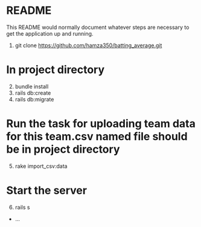 # README

This README would normally document whatever steps are necessary to get the
application up and running.

1. git clone https://github.com/hamza350/batting_average.git

# In project directory
2. bundle install
3. rails db:create
4. rails db:migrate

# Run the task for uploading team data for this team.csv named file should be in project directory
5. rake import_csv:data

# Start the server 
6. rails s
* ...
